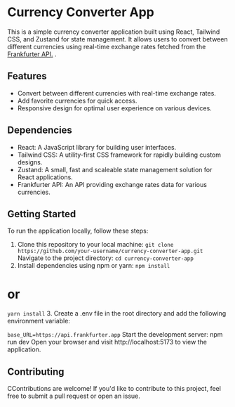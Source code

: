
# Currency Converter App

This is a simple currency converter application built using React, Tailwind CSS, and Zustand for state management. It allows users to convert between different currencies using real-time exchange rates fetched from the [Frankfurter API.]( https://api.frankfurter.app)
.


## Features

- Convert between different currencies with real-time exchange rates.
- Add favorite currencies for quick access.
- Responsive design for optimal user experience on various devices.


## Dependencies

- React: A JavaScript library for building user interfaces.
- Tailwind CSS: A utility-first CSS framework for rapidly building custom designs.
- Zustand: A small, fast and scaleable state management solution for React applications.
- Frankfurter API: An API providing exchange rates data for various currencies.
## Getting Started

To run the application locally, follow these steps:

1. Clone this repository to your local machine:
`git clone https://github.com/your-username/currency-converter-app.git`
Navigate to the project directory:
`cd currency-converter-app`
2. Install dependencies using npm or yarn:
`npm install`
# or
`yarn install`
3. Create a .env file in the root directory and add the following environment variable:

`base_URL=https://api.frankfurter.app`
Start the development server:
npm run dev
Open your browser and visit http://localhost:5173 to view the application.
    
## Contributing

CContributions are welcome! If you'd like to contribute to this project, feel free to submit a pull request or open an issue.

